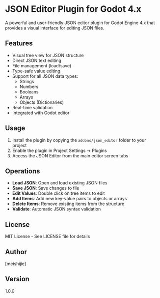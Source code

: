 # JSON Editor Plugin for Godot 4.x

A powerful and user-friendly JSON editor plugin for Godot Engine 4.x that provides a visual interface for editing JSON files.

## Features

- Visual tree view for JSON structure
- Direct JSON text editing
- File management (load/save)
- Type-safe value editing
- Support for all JSON data types:
  - Strings
  - Numbers
  - Booleans
  - Arrays
  - Objects (Dictionaries)
- Real-time validation
- Integrated with Godot editor

## Usage

1. Install the plugin by copying the `addons/json_editor` folder to your project
2. Enable the plugin in Project Settings -> Plugins
3. Access the JSON Editor from the main editor screen tabs

## Operations

- **Load JSON**: Open and load existing JSON files
- **Save JSON**: Save changes to file
- **Edit Values**: Double click on tree items to edit
- **Add Items**: Add new key-value pairs to objects or arrays
- **Delete Items**: Remove existing items from the structure
- **Validate**: Automatic JSON syntax validation

## License

MIT License - See LICENSE file for details

## Author

[meishijie]

## Version

1.0.0